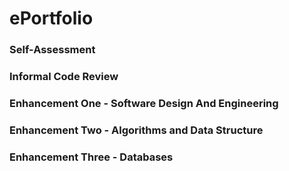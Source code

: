 # ePortfolio



### Self-Assessment



### Informal Code Review



### Enhancement One - Software Design And Engineering



### Enhancement Two - Algorithms and Data Structure



### Enhancement Three - Databases
